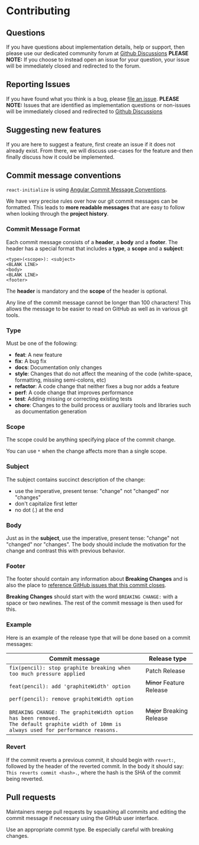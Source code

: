 # Contributing

## Questions

If you have questions about implementation details, help or support, then please use our dedicated community forum at [Github Discussions](https://github.com/zhango90/react-initialize/discussions) **PLEASE NOTE:** If you choose to instead open an issue for your question, your issue will be immediately closed and redirected to the forum.

## Reporting Issues

If you have found what you think is a bug, please [file an issue](https://github.com/zhango90/react-initialize/issues/new). **PLEASE NOTE:** Issues that are identified as implementation questions or non-issues will be immediately closed and redirected to [Github Discussions](https://github.com/zhango90/react-initialize/discussions)

## Suggesting new features

If you are here to suggest a feature, first create an issue if it does not already exist. From there, we will discuss use-cases for the feature and then finally discuss how it could be implemented.

## Commit message conventions

`react-initialize` is using [Angular Commit Message Conventions](https://github.com/angular/angular.js/blob/master/DEVELOPERS.md#-git-commit-guidelines).

We have very precise rules over how our git commit messages can be formatted. This leads to **more readable messages** that are easy to follow when looking through the **project history**.

### Commit Message Format

Each commit message consists of a **header**, a **body** and a **footer**. The header has a special
format that includes a **type**, a **scope** and a **subject**:

```
<type>(<scope>): <subject>
<BLANK LINE>
<body>
<BLANK LINE>
<footer>
```

The **header** is mandatory and the **scope** of the header is optional.

Any line of the commit message cannot be longer than 100 characters! This allows the message to be easier to read on GitHub as well as in various git tools.

### Type

Must be one of the following:

- **feat**: A new feature
- **fix**: A bug fix
- **docs**: Documentation only changes
- **style**: Changes that do not affect the meaning of the code (white-space, formatting, missing
  semi-colons, etc)
- **refactor**: A code change that neither fixes a bug nor adds a feature
- **perf**: A code change that improves performance
- **test**: Adding missing or correcting existing tests
- **chore**: Changes to the build process or auxiliary tools and libraries such as documentation
  generation

### Scope

The scope could be anything specifying place of the commit change.

You can use `*` when the change affects more than a single scope.

### Subject

The subject contains succinct description of the change:

- use the imperative, present tense: "change" not "changed" nor "changes"
- don't capitalize first letter
- no dot (.) at the end

### Body

Just as in the **subject**, use the imperative, present tense: "change" not "changed" nor "changes". The body should include the motivation for the change and contrast this with previous behavior.

### Footer

The footer should contain any information about **Breaking Changes** and is also the place to [reference GitHub issues that this commit closes](https://help.github.com/en/github/managing-your-work-on-github/linking-a-pull-request-to-an-issue).

**Breaking Changes** should start with the word `BREAKING CHANGE:` with a space or two newlines. The rest of the commit message is then used for this.

### Example

Here is an example of the release type that will be done based on a commit messages:

| Commit message                                                                                                                                                                                   | Release type               |
| ------------------------------------------------------------------------------------------------------------------------------------------------------------------------------------------------ | -------------------------- |
| `fix(pencil): stop graphite breaking when too much pressure applied`                                                                                                                             | Patch Release              |
| `feat(pencil): add 'graphiteWidth' option`                                                                                                                                                       | ~~Minor~~ Feature Release  |
| `perf(pencil): remove graphiteWidth option`<br><br>`BREAKING CHANGE: The graphiteWidth option has been removed.`<br>`The default graphite width of 10mm is always used for performance reasons.` | ~~Major~~ Breaking Release |

### Revert

If the commit reverts a previous commit, it should begin with `revert:`, followed by the header of the reverted commit. In the body it should say: `This reverts commit <hash>.`, where the hash is the SHA of the commit being reverted.

## Pull requests

Maintainers merge pull requests by squashing all commits and editing the commit message if necessary using the GitHub user interface.

Use an appropriate commit type. Be especially careful with breaking changes.

<!-- ## Releases

For each new commit added to `master` with `git push` or by merging a pull request or merging from another branch, a github action is triggered and runs the `semantic-release` command to make a release if there are codebase changes since the last release that affect the package functionalities. -->
